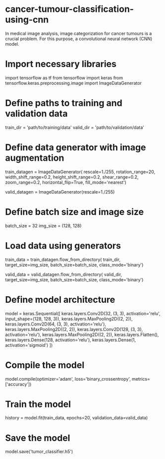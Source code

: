 # cancer-tumour-classification-using-cnn
In medical image analysis, image categorization for cancer tumours is a crucial problem. For this purpose, a convolutional neural network (CNN) model.

# Import necessary libraries
import tensorflow as tf
from tensorflow import keras
from tensorflow.keras.preprocessing.image import ImageDataGenerator

# Define paths to training and validation data
train_dir = 'path/to/training/data'
valid_dir = 'path/to/validation/data'

# Define data generator with image augmentation
train_datagen = ImageDataGenerator(
    rescale=1./255,
    rotation_range=20,
    width_shift_range=0.2,
    height_shift_range=0.2,
    shear_range=0.2,
    zoom_range=0.2,
    horizontal_flip=True,
    fill_mode='nearest')

valid_datagen = ImageDataGenerator(rescale=1./255)

# Define batch size and image size
batch_size = 32
img_size = (128, 128)

# Load data using generators
train_data = train_datagen.flow_from_directory(
    train_dir,
    target_size=img_size,
    batch_size=batch_size,
    class_mode='binary')

valid_data = valid_datagen.flow_from_directory(
    valid_dir,
    target_size=img_size,
    batch_size=batch_size,
    class_mode='binary')

# Define model architecture
model = keras.Sequential([
    keras.layers.Conv2D(32, (3, 3), activation='relu', input_shape=(128, 128, 3)),
    keras.layers.MaxPooling2D((2, 2)),
    keras.layers.Conv2D(64, (3, 3), activation='relu'),
    keras.layers.MaxPooling2D((2, 2)),
    keras.layers.Conv2D(128, (3, 3), activation='relu'),
    keras.layers.MaxPooling2D((2, 2)),
    keras.layers.Flatten(),
    keras.layers.Dense(128, activation='relu'),
    keras.layers.Dense(1, activation='sigmoid')
])

# Compile the model
model.compile(optimizer='adam', loss='binary_crossentropy', metrics=['accuracy'])

# Train the model
history = model.fit(train_data, epochs=20, validation_data=valid_data)

# Save the model
model.save('tumor_classifier.h5')

